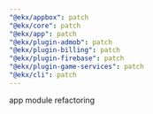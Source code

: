 ```yaml
---
"@ekx/appbox": patch
"@ekx/core": patch
"@ekx/app": patch
"@ekx/plugin-admob": patch
"@ekx/plugin-billing": patch
"@ekx/plugin-firebase": patch
"@ekx/plugin-game-services": patch
"@ekx/cli": patch
---
```


app module refactoring
